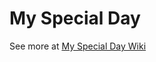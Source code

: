 My Special Day
============

See more at [My Special Day Wiki](https://github.com/ShimonDavino/MySpecialDay/wiki)
